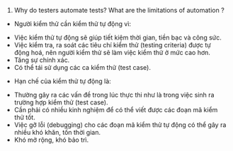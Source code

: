 1. Why do testers automate tests? What are the limitations of automation ?
- Người kiểm thử cần kiểm thử tự động vì: 
+ Việc kiểm thử tự động sẽ giúp tiết kiệm thời gian, tiền bạc và công sức.
+ Việc kiểm tra, ra soát các tiêu chí kiểm thử (testing criteria) được tự động hoá, nên người kiểm thử sẽ làm việc kiểm thử ở mức cao hơn.
+ Tăng sự chính xác.
+ Có thể tái sử dụng các ca kiểm thử (test case).
- Hạn chế của kiểm thử tự động là:
+ Thường gây ra các vấn đề trong lúc thực thi như là trong việc sinh ra trường hợp kiểm thử (test case).
+ Cần phải có nhiều kinh nghiệm để có thể viết được các đoạn mã kiểm thử tốt. 
+ Việc gỡ lỗi (debugging) cho các đoạn mã kiểm thử tự động có thể gây ra nhiều khó khăn, tốn thời gian.
+ Khó mở rộng, khó bảo trì.
